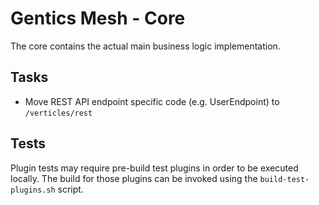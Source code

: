 # Gentics Mesh - Core

The core contains the actual main business logic implementation.

## Tasks

* Move REST API endpoint specific code (e.g. UserEndpoint) to `/verticles/rest`

## Tests

Plugin tests may require pre-build test plugins in order to be executed locally. The build for those plugins can be invoked using the `build-test-plugins.sh` script.
